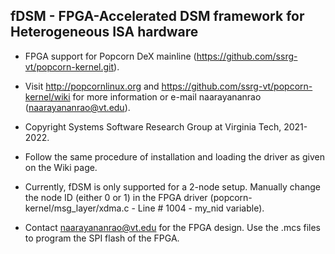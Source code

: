 fDSM - FPGA-Accelerated DSM framework for Heterogeneous ISA hardware
----------------------------------------------

* FPGA support for Popcorn DeX mainline (https://github.com/ssrg-vt/popcorn-kernel.git). 

* Visit http://popcornlinux.org and https://github.com/ssrg-vt/popcorn-kernel/wiki for more information or e-mail naarayananrao (naarayananrao@vt.edu).

* Copyright Systems Software Research Group at Virginia Tech, 2021-2022.

* Follow the same procedure of installation and loading the driver as given on the Wiki page.

* Currently, fDSM is only supported for a 2-node setup. Manually change the node ID (either 0 or 1) in the FPGA driver (popcorn-kernel/msg_layer/xdma.c - Line # 1004 - my_nid variable). 

* Contact naarayananrao@vt.edu for the FPGA design. Use the .mcs files to program the SPI flash of the FPGA. 



